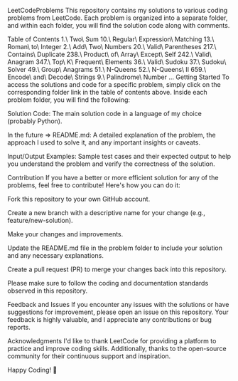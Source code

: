 LeetCodeProblems 
This repository contains my solutions to various coding problems from LeetCode. Each problem is organized into a separate folder, and within each folder, you will find the solution code along with comments.

Table of Contents
1.\ Two\ Sum
10.\ Regular\ Expression\ Matching
13.\ Roman\ to\ Integer
2.\ Add\ Two\ Numbers
20.\ Valid\ Parentheses
217.\ Contains\ Duplicate
238.\ Product\ of\ Array\ Except\ Self
242.\ Valid\ Anagram
347.\ Top\ K\ Frequent\ Elements
36.\ Valid\ Sudoku
37.\ Sudoku\ Solver
49.\ Group\ Anagrams
51.\ N-Queens
52.\ N-Queens\ II
659.\ Encode\ and\ Decode\ Strings
9.\ Palindrome\ Number
...
Getting Started
To access the solutions and code for a specific problem, simply click on the corresponding folder link in the table of contents above. Inside each problem folder, you will find the following:

Solution Code: The main solution code in a language of my choice (probably Python).

In the future => README.md: A detailed explanation of the problem, the approach I used to solve it, and any important insights or caveats.

Input/Output Examples: Sample test cases and their expected output to help you understand the problem and verify the correctness of the solution.

Contribution
If you have a better or more efficient solution for any of the problems, feel free to contribute! Here's how you can do it:

Fork this repository to your own GitHub account.

Create a new branch with a descriptive name for your change (e.g., feature/new-solution).

Make your changes and improvements.

Update the README.md file in the problem folder to include your solution and any necessary explanations.

Create a pull request (PR) to merge your changes back into this repository.

Please make sure to follow the coding and documentation standards observed in this repository.

Feedback and Issues
If you encounter any issues with the solutions or have suggestions for improvement, please open an issue on this repository. Your feedback is highly valuable, and I appreciate any contributions or bug reports.

Acknowledgments
I'd like to thank LeetCode for providing a platform to practice and improve coding skills. Additionally, thanks to the open-source community for their continuous support and inspiration.

Happy Coding! 🚀
